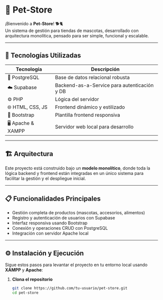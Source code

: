 # 🐾 Pet-Store

¡Bienvenido a **Pet-Store**! 🐕🐈  
Un sistema de gestión para tiendas de mascotas, desarrollado con arquitectura monolítica, pensado para ser simple, funcional y escalable.

---

## 🚀 Tecnologías Utilizadas

| Tecnología       | Descripción                         |
|------------------|-----------------------------------|
| 🐘 PostgreSQL    | Base de datos relacional robusta  |
| ☁️ Supabase      | Backend-as-a-Service para autenticación y DB |
| ⚙️ PHP           | Lógica del servidor                |
| 🌐 HTML, CSS, JS | Frontend dinámico y estilizado     |
| 🎨 Bootstrap     | Plantilla frontend responsiva      |
| 🖥️ Apache & XAMPP| Servidor web local para desarrollo |

---

## 🏗️ Arquitectura

Este proyecto está construido bajo un **modelo monolítico**, donde toda la lógica backend y frontend están integradas en un único sistema para facilitar la gestión y el despliegue inicial.

---

## 📋 Funcionalidades Principales

- Gestión completa de productos (mascotas, accesorios, alimentos)
- Registro y autenticación de usuarios con Supabase
- Interfaz responsiva usando Bootstrap
- Conexión y operaciones CRUD con PostgreSQL
- Integración con servidor Apache local

---

## ⚙️ Instalación y Ejecución

Sigue estos pasos para levantar el proyecto en tu entorno local usando **XAMPP** y **Apache**:

1. **Clona el repositorio**
   ```bash
   git clone https://github.com/tu-usuario/pet-store.git
   cd pet-store
